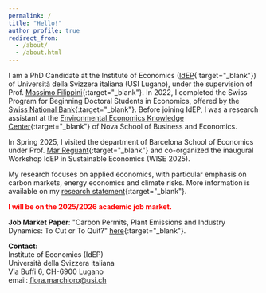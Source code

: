 ```yaml
---
permalink: /
title: "Hello!"
author_profile: true
redirect_from: 
  - /about/
  - /about.html
---
```


I am a PhD Candidate at the Institute of Economics ([IdEP](https://idep.usi.ch/){:target="_blank"}) of Università della Svizzera italiana (USI Lugano), under the supervision of Prof. [Massimo Filippini](https://scholar.google.com/citations?user=rFW0mNUAAAAJ&hl=it){:target="_blank"}. In 2022, I completed the Swiss Program for Beginning Doctoral Students in Economics, offered by the [Swiss National Bank](https://szgerzensee.ch/){:target="_blank"}. Before joining IdEP, I was a research assistant at the [Environmental Economics Knowledge Center](https://www.novasbe.unl.pt/en/environmental){:target="_blank"} of Nova School of Business and Economics.

In Spring 2025, I visited the department of Barcelona School of Economics under Prof. [Mar Reguant](https://mreguant.github.io/){:target="_blank"} and co-organized the inaugural Workshop IdEP in Sustainable Economics (WISE 2025). 

My research focuses on applied economics, with particular emphasis on carbon markets, energy economics and climate risks. More information is available on my [research statement](/assets/Marchioro_RS.pdf){:target="_blank"}.<br>

<span style="color:red">**I will be on the 2025/2026 academic job market.**</span>

**Job Market Paper**: "Carbon Permits, Plant Emissions and Industry Dynamics: To Cut or To Quit?" [here](/assets/Marchioro_JMP.pdf){:target="_blank"}.


**Contact:**<br>
Institute of Economics (IdEP)<br>
Università della Svizzera italiana<br>
Via Buffi 6, CH-6900 Lugano<br>
email: flora.marchioro@usi.ch<br>


